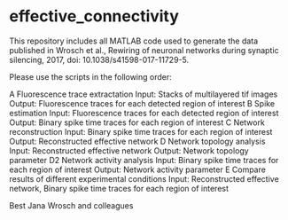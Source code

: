 # effective_connectivity
This repository includes all MATLAB code used to generate the data published in Wrosch et al., Rewiring of neuronal networks during synaptic silencing, 2017, doi: 10.1038/s41598-017-11729-5.

Please use the scripts in the following order:

A Fluorescence trace extractation 
  Input: Stacks of multilayered tif images
  Output: Fluorescence traces for each detected region of interest
B Spike estimation
  Input: Fluorescence traces for each detected region of interest
  Output: Binary spike time traces for each region of interest
C Network reconstruction
  Input: Binary spike time traces for each region of interest
  Output: Reconstructed effective network
D Network topology analysis
  Input: Reconstructed effective network
  Output: Network topology parameter
D2 Network activity analysis
  Input: Binary spike time traces for each region of interest
  Output: Network activity parameter
E Compare results of different experimental conditions
  Input: Reconstructed effective network, Binary spike time traces for each region of interest

Best
Jana Wrosch and colleagues
